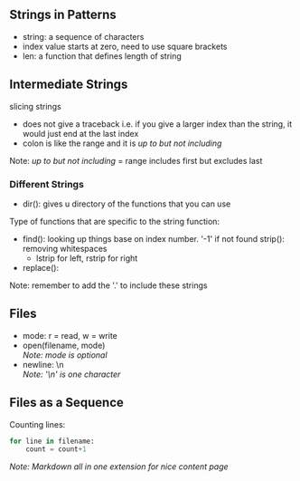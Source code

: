 ## Strings in Patterns
- string: a sequence of characters
- index value starts at zero, need to use square brackets
- len: a function that defines length of string

## Intermediate Strings
slicing strings
- does not give a traceback i.e. if you give a larger index than the string, it would just end at the last index
- colon is like the range and it is *up to but not including*

Note: *up to but not including* = range includes first but excludes last

### Different Strings
- dir(): gives u directory of the functions that you can use

Type of functions that are specific to the string function:
- find(): looking up things base on index number. '-1' if not found
strip(): removing whitespaces
    - lstrip for left, rstrip for right
- replace():

Note: remember to add the '.' to include these strings

## Files
- mode: r = read, w = write
- open(filename, mode) </br>
*Note: mode is optional*
- newline: \n </br>
*Note: '\n' is one character*

## Files as a Sequence
Counting lines:
```python
for line in filename:
    count = count+1
```
*Note: Markdown all in one extension for nice content page*

